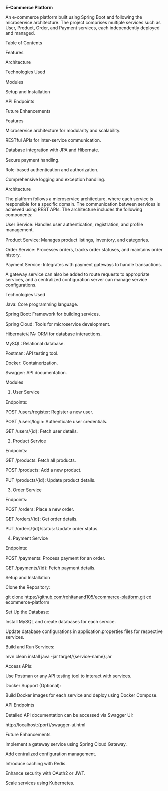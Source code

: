 **E-Commerce Platform**

An e-commerce platform built using Spring Boot and following the microservice architecture. The project comprises multiple services such as User, Product, Order, and Payment services, each independently deployed and managed.

Table of Contents

Features

Architecture

Technologies Used

Modules

Setup and Installation

API Endpoints

Future Enhancements

Features

Microservice architecture for modularity and scalability.

RESTful APIs for inter-service communication.

Database integration with JPA and Hibernate.

Secure payment handling.

Role-based authentication and authorization.

Comprehensive logging and exception handling.

Architecture

The platform follows a microservice architecture, where each service is responsible for a specific domain. The communication between services is achieved using REST APIs. The architecture includes the following components:

User Service: Handles user authentication, registration, and profile management.

Product Service: Manages product listings, inventory, and categories.

Order Service: Processes orders, tracks order statuses, and maintains order history.

Payment Service: Integrates with payment gateways to handle transactions.

A gateway service can also be added to route requests to appropriate services, and a centralized configuration server can manage service configurations.

Technologies Used

Java: Core programming language.

Spring Boot: Framework for building services.

Spring Cloud: Tools for microservice development.

Hibernate/JPA: ORM for database interactions.

MySQL: Relational database.

Postman: API testing tool.

Docker: Containerization.

Swagger: API documentation.

Modules

1. User Service

Endpoints:

POST /users/register: Register a new user.

POST /users/login: Authenticate user credentials.

GET /users/{id}: Fetch user details.

2. Product Service

Endpoints:

GET /products: Fetch all products.

POST /products: Add a new product.

PUT /products/{id}: Update product details.

3. Order Service

Endpoints:

POST /orders: Place a new order.

GET /orders/{id}: Get order details.

PUT /orders/{id}/status: Update order status.

4. Payment Service

Endpoints:

POST /payments: Process payment for an order.

GET /payments/{id}: Fetch payment details.

Setup and Installation

Clone the Repository:

git clone https://github.com/rohitanand105/ecommerce-platform.git
cd ecommerce-platform

Set Up the Database:

Install MySQL and create databases for each service.

Update database configurations in application.properties files for respective services.

Build and Run Services:

mvn clean install
java -jar target/{service-name}.jar

Access APIs:

Use Postman or any API testing tool to interact with services.

Docker Support (Optional):

Build Docker images for each service and deploy using Docker Compose.

API Endpoints

Detailed API documentation can be accessed via Swagger UI:

http://localhost:{port}/swagger-ui.html

Future Enhancements

Implement a gateway service using Spring Cloud Gateway.

Add centralized configuration management.

Introduce caching with Redis.

Enhance security with OAuth2 or JWT.

Scale services using Kubernetes.
